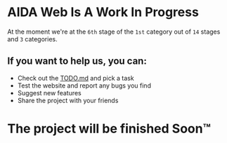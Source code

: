 # AIDA Web Is A Work In Progress

At the moment we're at the `6th` stage of the `1st` category out of `14` stages and `3` categories.

## If you want to help us, you can:

- Check out the [TODO.md](TODO.md) and pick a task
- Test the website and report any bugs you find
- Suggest new features
- Share the project with your friends

# The project will be finished Soon™️